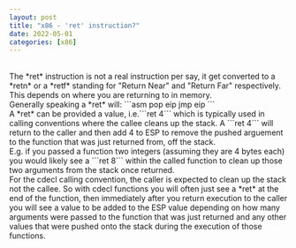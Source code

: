```yaml
---
layout: post
title: "x86 - 'ret' instruction?"
date: 2022-05-01
categories: [x86]
---
```

<br>    
The *ret* instruction is not a real instruction per say, it get converted to a 
*retn* or a *retf* standing for "Return Near" and "Return Far" respectively. 
This depends on where you are returning to in memory.   
<br>    
Generally speaking a *ret* will:    
```asm
pop eip
jmp eip
```    
<br>    
A *ret* can be provided a value, i.e.```ret 4``` which is typically used in
calling conventions where the callee cleans up the stack. A ```ret 4``` will 
return to the caller and then add 4 to ESP to remove the pushed arguement to 
the function that was just returned from, off the stack.     
<br>    
E.g. if you passed a function two integers (assuming they are 4 bytes each) you
would likely see a ```ret 8``` within the called function to clean up those two
arguments from the stack once returned.    
<br>    
For the cdecl calling convention, the caller is expected to clean up the stack 
not the callee. So with cdecl functions you will often just see a *ret* at the
end of the function, then immediately after you return execution to the caller 
you will see a value to be added to the ESP value depending on how many 
arguments were passed to the function that was just returned and any other 
values that were pushed onto the stack during the execution of those functions.
